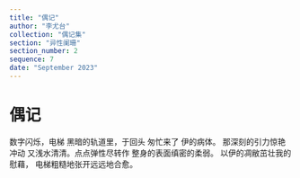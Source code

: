 ```yaml
---
title: "偶记"
author: "李尤台"
collection: "偶记集"
section: "异性阑珊"
section_number: 2
sequence: 7
date: "September 2023"
---
```


# 偶记

数字闪烁，电梯
黑暗的轨道里，于回头
匆忙来了 伊的病体。
那深刻的引力惊艳冲动
又浅水清清。点点弹性尽转作
整身的表面缜密的柔弱。
以伊的凋敝茁壮我的慰藉，
电梯粗糙地张开远远地合愈。
